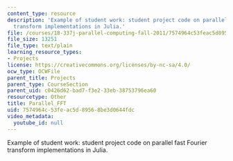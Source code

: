 ```yaml
---
content_type: resource
description: 'Example of student work: student project code on parallel fast Fourier
  transform implementations in Julia.'
file: /courses/18-337j-parallel-computing-fall-2011/7574964c53feac5d89568be3d0644fdc_Parallel_FFT.txt
file_size: 13251
file_type: text/plain
learning_resource_types:
- Projects
license: https://creativecommons.org/licenses/by-nc-sa/4.0/
ocw_type: OCWFile
parent_title: Projects
parent_type: CourseSection
parent_uid: c0426d62-bad7-f3e2-33eb-38753796ea60
resourcetype: Other
title: Parallel_FFT
uid: 7574964c-53fe-ac5d-8956-8be3d0644fdc
video_metadata:
  youtube_id: null
---
```

Example of student work: student project code on parallel fast Fourier transform implementations in Julia.